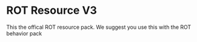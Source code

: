 # ROT Resource V3

This the offical ROT resource pack. We suggest you use this with the ROT behavior pack
